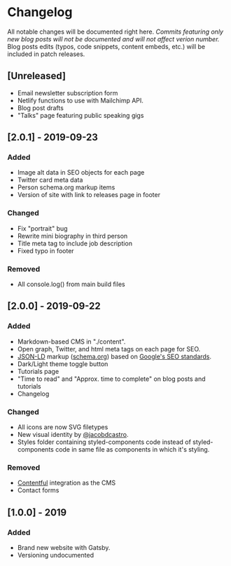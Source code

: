 # Changelog

All notable changes will be documented right here.
_Commits featuring only new blog posts will not be documented and will not affect verion number._
Blog posts edits (typos, code snippets, content embeds, etc.) will be included in patch releases.

## [Unreleased]

- Email newsletter subscription form
- Netlify functions to use with Mailchimp API.
- Blog post drafts
- "Talks" page featuring public speaking gigs

## [2.0.1] - 2019-09-23

### Added

- Image alt data in SEO objects for each page
- Twitter card meta data
- Person schema.org markup items
- Version of site with link to releases page in footer

### Changed

- Fix "portrait" bug
- Rewrite mini biography in third person
- Title meta tag to include job description
- Fixed typo in footer

### Removed

- All console.log() from main build files

## [2.0.0] - 2019-09-22

### Added

- Markdown-based CMS in "./content".
- Open graph, Twitter, and html meta tags on each page for SEO.
- [JSON-LD](https://json-ld.org) markup ([schema.org](https://schema.org)) based on [Google's SEO standards](https://developers.google.com/search/docs/guides/intro-structured-data).
- Dark/Light theme toggle button
- Tutorials page
- "Time to read" and "Approx. time to complete" on blog posts and tutorials
- Changelog

### Changed

- All icons are now SVG filetypes
- New visual identity by [@jacobdcastro](https://github.com/jacobdcastro).
- Styles folder containing styled-components code instead of styled-components code in same file as components in which it's styling.

### Removed

- [Contentful](https://contentful.com/) integration as the CMS
- Contact forms

## [1.0.0] - 2019

### Added

- Brand new website with Gatsby.
- Versioning undocumented
